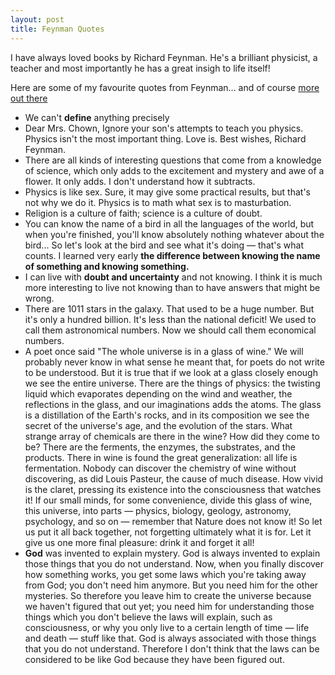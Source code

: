 ```yaml
---
layout: post
title: Feynman Quotes
---
```


I have always loved books by Richard Feynman. He's a brilliant physicist, a teacher and most importantly he has a great insigh to life itself!

Here are some of my favourite quotes from Feynman... and of course [more out there](http://en.wikiquote.org/wiki/Richard_Feynman)

- We can't **define** anything precisely
- Dear Mrs. Chown, Ignore your son's attempts to teach you physics. Physics isn't the most important thing. Love is. Best wishes, Richard Feynman.
- There are all kinds of interesting questions that come from a knowledge of science, which only adds to the excitement and mystery and awe of a flower. It only adds. I don't understand how it subtracts.
- Physics is like sex. Sure, it may give some practical results, but that's not why we do it. Physics is to math what sex is to masturbation.
- Religion is a culture of faith; science is a culture of doubt.
- You can know the name of a bird in all the languages of the world, but when you're finished, you'll know absolutely nothing whatever about the bird... So let's look at the bird and see what it's doing — that's what counts. I learned very early **the difference between knowing the name of something and knowing something.**
- I can live with **doubt and uncertainty** and not knowing. I think it is much more interesting to live not knowing than to have answers that might be wrong.
- There are 1011 stars in the galaxy. That used to be a huge number. But it's only a hundred billion. It's less than the national deficit! We used to call them astronomical numbers. Now we should call them economical numbers.
- A poet once said "The whole universe is in a glass of wine." We will probably never know in what sense he meant that, for poets do not write to be understood. But it is true that if we look at a glass closely enough we see the entire universe. There are the things of physics: the twisting liquid which evaporates depending on the wind and weather, the reflections in the glass, and our imaginations adds the atoms. The glass is a distillation of the Earth's rocks, and in its composition we see the secret of the universe's age, and the evolution of the stars. What strange array of chemicals are there in the wine? How did they come to be? There are the ferments, the enzymes, the substrates, and the products. There in wine is found the great generalization: all life is fermentation. Nobody can discover the chemistry of wine without discovering, as did Louis Pasteur, the cause of much disease. How vivid is the claret, pressing its existence into the consciousness that watches it! If our small minds, for some convenience, divide this glass of wine, this universe, into parts — physics, biology, geology, astronomy, psychology, and so on — remember that Nature does not know it! So let us put it all back together, not forgetting ultimately what it is for. Let it give us one more final pleasure: drink it and forget it all!
- **God** was invented to explain mystery. God is always invented to explain those things that you do not understand. Now, when you finally discover how something works, you get some laws which you're taking away from God; you don't need him anymore. But you need him for the other mysteries. So therefore you leave him to create the universe because we haven't figured that out yet; you need him for understanding those things which you don't believe the laws will explain, such as consciousness, or why you only live to a certain length of time — life and death — stuff like that. God is always associated with those things that you do not understand. Therefore I don't think that the laws can be considered to be like God because they have been figured out.
